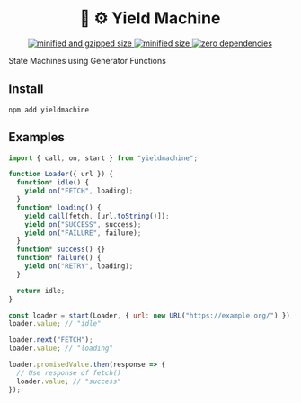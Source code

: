 <div align="center">
  <h1>👑 ⚙️ Yield Machine</h1>
  <a href="https://bundlephobia.com/result?p=yieldmachine">
    <img src="https://badgen.net/bundlephobia/minzip/yieldmachine@0.1.0" alt="minified and gzipped size">
    <img src="https://badgen.net/bundlephobia/min/yieldmachine@0.1.0" alt="minified size">
    <img src="https://badgen.net/bundlephobia/dependency-count/yieldmachine@0.1.0" alt="zero dependencies">
  </a>
</div>

State Machines using Generator Functions

## Install

```console
npm add yieldmachine
```

## Examples

```javascript
import { call, on, start } from "yieldmachine";

function Loader({ url }) {
  function* idle() {
    yield on("FETCH", loading);
  }
  function* loading() {
    yield call(fetch, [url.toString()]);
    yield on("SUCCESS", success);
    yield on("FAILURE", failure);
  }
  function* success() {}
  function* failure() {
    yield on("RETRY", loading);
  }

  return idle;
}

const loader = start(Loader, { url: new URL("https://example.org/") });
loader.value; // "idle"

loader.next("FETCH");
loader.value; // "loading"

loader.promisedValue.then(response => {
  // Use response of fetch()
  loader.value; // "success"
});
```
